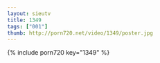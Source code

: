 ```yaml
--- 
layout: sieutv
title: 1349
tags: ["001"]
thumb: http://porn720.net/video/1349/poster.jpg
---
```

{% include porn720 key="1349" %} 
